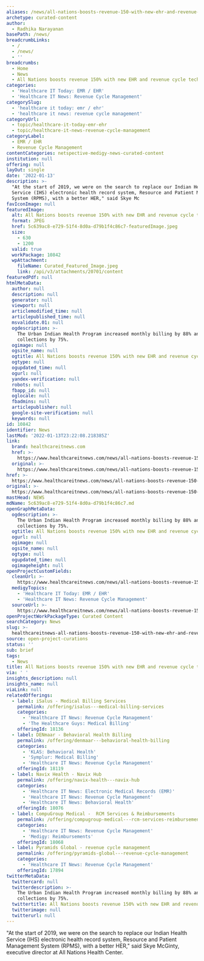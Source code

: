 ```yaml
---
aliases: /news/all-nations-boosts-revenue-150-with-new-ehr-and-revenue-cycle-tech
archetype: curated-content
author:
  - Radhika Narayanan
basePath: /news/
breadcrumbLinks:
  - /
  - /news/
  - ''
breadcrumbs:
  - Home
  - News
  - All Nations boosts revenue 150% with new EHR and revenue cycle tech
categories:
  - 'Healthcare IT Today: EMR / EHR'
  - 'Healthcare IT News: Revenue Cycle Management'
categorySlug:
  - 'healthcare it today: emr / ehr'
  - 'healthcare it news: revenue cycle management'
categoryUrl:
  - topic/healthcare-it-today-emr-ehr
  - topic/healthcare-it-news-revenue-cycle-management
categoryLabel:
  - EMR / EHR
  - Revenue Cycle Management
contentCategories: netspective-medigy-news-curated-content
institution: null
offering: null
layOut: single
date: '2022-01-13'
description: >-
  "At the start of 2019, we were on the search to replace our Indian Health
  Service (IHS) electronic health record system, Resource and Patient Management
  System (RPMS), with a better HER," said Skye Mc
favIconImage: null
featuredImage:
  alt: All Nations boosts revenue 150% with new EHR and revenue cycle tech
  format: JPEG
  href: 5c639ac8-e729-51f4-8d0a-d79b1f4c86c7-featuredImage.jpeg
  size:
    - 630
    - 1200
  valid: true
  workPackage: 10842
  wpAttachment:
    fileName: Curated_Featured_Image.jpeg
    link: /api/v3/attachments/20701/content
featuredPdf: null
htmlMetaData:
  author: null
  description: null
  generator: null
  viewport: null
  articlemodified_time: null
  articlepublished_time: null
  msvalidate.01: null
  ogdescription: >-
    The Urban Indian Health Program increased monthly billing by 88% and
    collections by 75%.
  ogimage: null
  ogsite_name: null
  ogtitle: All Nations boosts revenue 150% with new EHR and revenue cycle tech
  ogtype: null
  ogupdated_time: null
  ogurl: null
  yandex-verification: null
  robots: null
  fbapp_id: null
  oglocale: null
  fbadmins: null
  articlepublisher: null
  google-site-verification: null
  keywords: null
id: 10842
identifier: News
lastMod: '2022-01-13T23:22:08.218385Z'
link:
  brand: healthcareitnews.com
  href: >-
    https://www.healthcareitnews.com/news/all-nations-boosts-revenue-150-new-ehr-and-revenue-cycle-tech
  original: >-
    https://www.healthcareitnews.com/news/all-nations-boosts-revenue-150-new-ehr-and-revenue-cycle-tech
href: >-
  https://www.healthcareitnews.com/news/all-nations-boosts-revenue-150-new-ehr-and-revenue-cycle-tech
original: >-
  https://www.healthcareitnews.com/news/all-nations-boosts-revenue-150-new-ehr-and-revenue-cycle-tech
mastHead: NEWS
mdName: 5c639ac8-e729-51f4-8d0a-d79b1f4c86c7.md
openGraphMetaData:
  ogdescription: >-
    The Urban Indian Health Program increased monthly billing by 88% and
    collections by 75%.
  ogtitle: All Nations boosts revenue 150% with new EHR and revenue cycle tech
  ogurl: null
  ogimage: null
  ogsite_name: null
  ogtype: null
  ogupdated_time: null
  ogimageheight: null
openProjectCustomFields:
  cleanUrl: >-
    https://www.healthcareitnews.com/news/all-nations-boosts-revenue-150-new-ehr-and-revenue-cycle-tech
  medigyTopics:
    - 'Healthcare IT Today: EMR / EHR'
    - 'Healthcare IT News: Revenue Cycle Management'
  sourceUrl: >-
    https://www.healthcareitnews.com/news/all-nations-boosts-revenue-150-new-ehr-and-revenue-cycle-tech
openProjectWorkPackageType: Curated Content
searchCategory: News
slug: >-
  healthcareitnews-all-nations-boosts-revenue-150-with-new-ehr-and-revenue-cycle-tech
source: open-project-curations
status: ''
sub: brief
tags:
  - News
title: All Nations boosts revenue 150% with new EHR and revenue cycle tech
via: ' '
insights_description: null
insights_name: null
viaLink: null
relatedOfferings:
  - label: iSalus - Medical Billing Services
    permalink: /offering/isalus---medical-billing-services
    categories:
      - 'Healthcare IT News: Revenue Cycle Management'
      - 'The Healthcare Guys: Medical Billing'
    offeringId: 18136
  - label: DENmaar - Behavioral Health Billing
    permalink: /offering/denmaar---behavioral-health-billing
    categories:
      - 'KLAS: Behavioral Health'
      - 'Symplur: Medical Billing'
      - 'Healthcare IT News: Revenue Cycle Management'
    offeringId: 18119
  - label: Navix Health - Navix Hub
    permalink: /offering/navix-health---navix-hub
    categories:
      - 'Healthcare IT News: Electronic Medical Records (EMR)'
      - 'Healthcare IT News: Revenue Cycle Management'
      - 'Healthcare IT News: Behavioral Health'
    offeringId: 18076
  - label: CompuGroup Medical -  RCM Services & Reimbursements
    permalink: /offering/compugroup-medical---rcm-services-reimbursements
    categories:
      - 'Healthcare IT News: Revenue Cycle Management'
      - 'Medigy: Reimbursements'
    offeringId: 18068
  - label: Pyramids Global - revenue cycle management
    permalink: /offering/pyramids-global---revenue-cycle-management
    categories:
      - 'Healthcare IT News: Revenue Cycle Management'
    offeringId: 17894
twitterMetaData:
  twittercard: null
  twitterdescription: >-
    The Urban Indian Health Program increased monthly billing by 88% and
    collections by 75%.
  twittertitle: All Nations boosts revenue 150% with new EHR and revenue cycle tech
  twitterimage: null
  twitterurl: null
---
```

<p>"At the start of 2019, we were on the search to replace our Indian Health Service (IHS) electronic health record system, Resource and Patient Management System (RPMS), with a better HER," said Skye McGinty, executive director at All Nations Health Center.</p><p><br>&nbsp;</p>